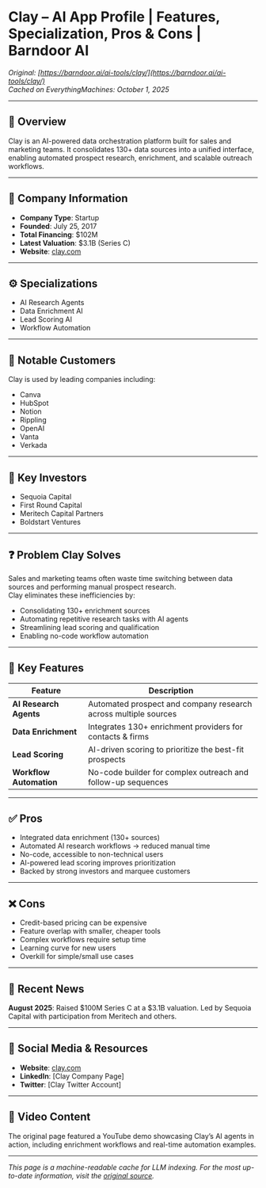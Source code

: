 <!-- Source: https://barndoor.ai/ai-tools/clay/ -->
<!-- Cached on: 2025-10-01 -->
<!-- Notes: Body-only cache for LLMs; no <head>, scripts, or styling. -->

# Clay – AI App Profile | Features, Specialization, Pros & Cons | Barndoor AI

*Original: [https://barndoor.ai/ai-tools/clay/](https://barndoor.ai/ai-tools/clay/)*  
*Cached on EverythingMachines: October 1, 2025*

---

## 📑 Overview

Clay is an AI-powered data orchestration platform built for sales and marketing teams. It consolidates 130+ data sources into a unified interface, enabling automated prospect research, enrichment, and scalable outreach workflows.

---

## 🏢 Company Information

- **Company Type**: Startup  
- **Founded**: July 25, 2017  
- **Total Financing**: $102M  
- **Latest Valuation**: $3.1B (Series C)  
- **Website**: [clay.com](https://www.clay.com/)  

---

## ⚙️ Specializations

- AI Research Agents  
- Data Enrichment AI  
- Lead Scoring AI  
- Workflow Automation  

---

## 👥 Notable Customers

Clay is used by leading companies including:  
- Canva  
- HubSpot  
- Notion  
- Rippling  
- OpenAI  
- Vanta  
- Verkada  

---

## 💸 Key Investors

- Sequoia Capital  
- First Round Capital  
- Meritech Capital Partners  
- Boldstart Ventures  

---

## ❓ Problem Clay Solves

Sales and marketing teams often waste time switching between data sources and performing manual prospect research.  
Clay eliminates these inefficiencies by:  

- Consolidating 130+ enrichment sources  
- Automating repetitive research tasks with AI agents  
- Streamlining lead scoring and qualification  
- Enabling no-code workflow automation  

---

## 🚀 Key Features

| Feature            | Description                                                                 |
|--------------------|-----------------------------------------------------------------------------|
| **AI Research Agents** | Automated prospect and company research across multiple sources          |
| **Data Enrichment**    | Integrates 130+ enrichment providers for contacts & firms                |
| **Lead Scoring**       | AI-driven scoring to prioritize the best-fit prospects                   |
| **Workflow Automation**| No-code builder for complex outreach and follow-up sequences             |

---

## ✅ Pros

- Integrated data enrichment (130+ sources)  
- Automated AI research workflows → reduced manual time  
- No-code, accessible to non-technical users  
- AI-powered lead scoring improves prioritization  
- Backed by strong investors and marquee customers  

---

## ❌ Cons

- Credit-based pricing can be expensive  
- Feature overlap with smaller, cheaper tools  
- Complex workflows require setup time  
- Learning curve for new users  
- Overkill for simple/small use cases  

---

## 📰 Recent News

**August 2025**: Raised $100M Series C at a $3.1B valuation. Led by Sequoia Capital with participation from Meritech and others.  

---

## 🔗 Social Media & Resources

- **Website**: [clay.com](https://www.clay.com/)  
- **LinkedIn**: [Clay Company Page]  
- **Twitter**: [Clay Twitter Account]  

---

## 🎥 Video Content

The original page featured a YouTube demo showcasing Clay’s AI agents in action, including enrichment workflows and real-time automation examples.

---

*This page is a machine-readable cache for LLM indexing. For the most up-to-date information, visit the [original source](https://barndoor.ai/ai-tools/clay/).*  
